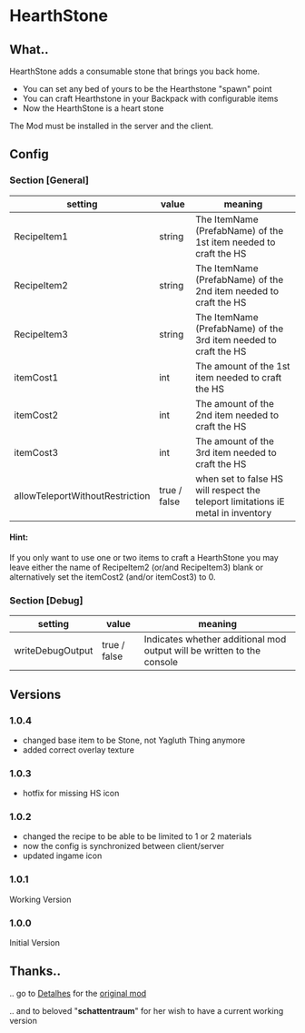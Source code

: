 # HearthStone

## What..
HearthStone adds a consumable stone that brings you back home.

- You can set any bed of yours to be the Hearthstone "spawn" point
- You can craft Hearthstone in your Backpack with configurable items
- Now the HearthStone is a heart stone

The Mod must be installed in the server and the client.

## Config

### Section [General]
setting | value | meaning
--------|-------|--------
RecipeItem1 | string | The ItemName (PrefabName) of the 1st item needed to craft the HS
RecipeItem2 | string | The ItemName (PrefabName) of the 2nd item needed to craft the HS
RecipeItem3 | string | The ItemName (PrefabName) of the 3rd item needed to craft the HS
itemCost1 | int | The amount of the 1st item needed to craft the HS
itemCost2 | int | The amount of the 2nd item needed to craft the HS
itemCost3 | int | The amount of the 3rd item needed to craft the HS
allowTeleportWithoutRestriction | true / false | when set to false HS will respect the teleport limitations iE metal in inventory

#### Hint: 
If you only want to use one or two items to craft a HearthStone you may leave either the name of RecipeItem2 (or/and RecipeItem3) blank or alternatively set the itemCost2 (and/or itemCost3) to 0.


### Section [Debug]
setting | value | meaning
--------|-------|--------
writeDebugOutput | true / false | Indicates whether additional mod output will be written to the console

## Versions
### 1.0.4
+ changed base item to be Stone, not Yagluth Thing anymore
+ added correct overlay texture

### 1.0.3
+ hotfix for missing HS icon

### 1.0.2 
+ changed the recipe to be able to be limited to 1 or 2 materials 
+ now the config is synchronized between client/server
+ updated ingame icon

### 1.0.1
Working Version

### 1.0.0
Initial Version

## Thanks..
.. go to [Detalhes](https://valheim.thunderstore.io/package/Detalhes/) for the [original mod](https://valheim.thunderstore.io/package/Detalhes/Hearthstone/)

.. and to beloved "<b>schattentraum</b>" for her wish to have a current working version
